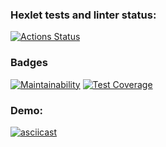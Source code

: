### Hexlet tests and linter status:
[![Actions Status](https://github.com/graywrk/python-project-50/actions/workflows/hexlet-check.yml/badge.svg)](https://github.com/graywrk/python-project-50/actions)

### Badges
[![Maintainability](https://api.codeclimate.com/v1/badges/8f8088d63ebbdefbcf65/maintainability)](https://codeclimate.com/github/graywrk/python-project-50/maintainability)
[![Test Coverage](https://api.codeclimate.com/v1/badges/8f8088d63ebbdefbcf65/test_coverage)](https://codeclimate.com/github/graywrk/python-project-50/test_coverage)

### Demo:
[![asciicast](https://asciinema.org/a/nHOQci2YZrAby9uwro7R4A0us.svg)](https://asciinema.org/a/nHOQci2YZrAby9uwro7R4A0us) 